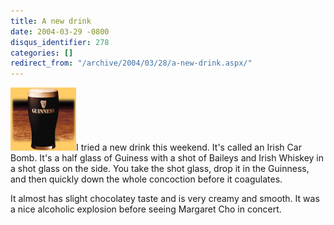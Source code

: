 ```yaml
---
title: A new drink
date: 2004-03-29 -0800
disqus_identifier: 278
categories: []
redirect_from: "/archive/2004/03/28/a-new-drink.aspx/"
---
```


![](/images/Guinness.jpg)I tried a new drink this weekend. It's called
an Irish Car Bomb. It's a half glass of Guiness with a shot of Baileys
and Irish Whiskey in a shot glass on the side. You take the shot glass,
drop it in the Guinness, and then quickly down the whole concoction
before it coagulates.

It almost has slight chocolatey taste and is very creamy and smooth. It
was a nice alcoholic explosion before seeing Margaret Cho in concert.

